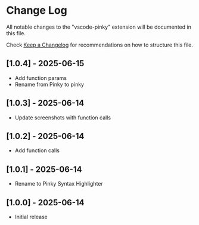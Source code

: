 # Change Log

All notable changes to the "vscode-pinky" extension will be documented in this file.

Check [Keep a Changelog](http://keepachangelog.com/) for recommendations on how to structure this file.

## [1.0.4] - 2025-06-15

- Add function params
- Rename from Pinky to pinky

## [1.0.3] - 2025-06-14

- Update screenshots with function calls

## [1.0.2] - 2025-06-14

- Add function calls

## [1.0.1] - 2025-06-14

- Rename to Pinky Syntax Highlighter

## [1.0.0] - 2025-06-14

- Initial release
